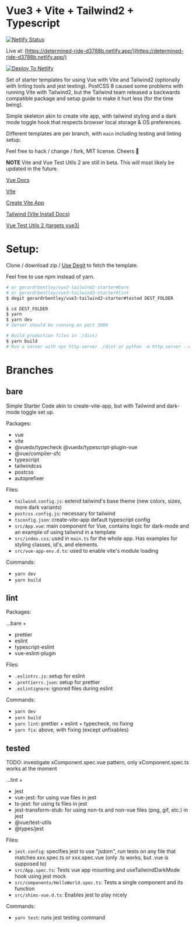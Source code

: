 # Vue3 + Vite + Tailwind2 + Typescript

[![Netlify Status](https://api.netlify.com/api/v1/badges/9466db12-fffb-4d4a-8d8e-a7a1f3d15897/deploy-status)](https://app.netlify.com/sites/determined-ride-d3788b/deploys)

Live at: [https://determined-ride-d3788b.netlify.app/](https://determined-ride-d3788b.netlify.app/)

[![Deploy To Netlify](https://www.netlify.com/img/deploy/button.svg)](https://app.netlify.com/start/deploy?repository=https://github.com/gerardrbentley/vue3-tailwind2-starter)

Set of starter templates for using Vue with Vite and Tailwind2 (optionally with linting tools and jest testing). PostCSS 8 caused some problems with running Vite with Tailwind2, but the Tailwind team released a backwards compatible package and setup guide to make it hurt less (for the time being).

Simple skeleton akin to create vite app, with tailwind styling and a dark mode toggle hook that respects browser local storage & OS preferences.

Different templates are per branch, with `main` including testing and linting setup.

Feel free to hack / change / fork, MIT license. Cheers :beers:

**NOTE** Vite and Vue Test Utils 2 are still in beta. This will most likely be updated in the future.

[Vue Docs](https://v3.vuejs.org/guide/introduction.html)

[Vite](https://github.com/vitejs/vite)

[Create Vite App](https://github.com/vitejs/create-vite-app)

[Tailwind (Vite Install Docs)](https://tailwindcss.com/docs/guides/vue-3-vite)

[Vue Test Utils 2 (targets vue3)](https://vue-test-utils.vuejs.org/v2/guide/introduction.html#vue-test-utils-documentation)

# Setup:

Clone / download zip / [Use Degit](https://github.com/Rich-Harris/degit) to fetch the template.

Feel free to use npm instead of yarn.

``` bash
# or gerardrbentley/vue3-tailwind2-starter#bare
# or gerardrbentley/vue3-tailwind2-starter#lint
$ degit gerardrbentley/vue3-tailwind2-starter#tested DEST_FOLDER

$ cd DEST_FOLDER
$ yarn
$ yarn dev
# Server should be running on port 3000

# Build production files in ./dist/
$ yarn build
# Run a server with npx http-server ./dist or python -m http.server --directory dist
```

# Branches

## bare

Simple Starter Code akin to create-vite-app, but with Tailwind and dark-mode toggle set up.

Packages:

- vue
- vite
- @vuedx/typecheck @vuedx/typescript-plugin-vue
- @vue/compiler-sfc
- typescript
- tailwindcss
- postcss
- autoprefixer

Files:

- `tailwind.config.js`: extend tailwind's base theme (new colors, sizes, more dark variants)
- `postcss.config.js`: necessary for tailwind
- `tsconfig.json`: create-vite-app default typescript config
- `src/App.vue`: main component for Vue, contains logic for dark-mode and an example of using tailwind in a template
- `src/index.css`: used in `main.ts` for the whole app. Has examples for styling classes, id's, and elements.
- `src/vue-app-env.d.ts`: used to enable vite's module loading

Commands:

- `yarn dev`
- `yarn build`

## lint

Packages:

...bare +

- prettier
- eslint
- typescript-eslint
- vue-eslint-plugin

Files:

- `.eslintrc.js`: setup for eslint
- `.prettierrc.json`: setup for prettier
- `.eslintignore`: ignored files during eslint

Commands:

- `yarn dev`
- `yarn build`
- `yarn lint`: prettier + eslint + typecheck, no fixing
- `yarn fix`: above, with fixing (except unfixables)

## tested

TODO: investigate xComponent.spec.vue pattern, only xComponent.spec.ts works at the moment

...lint +

- jest
- vue-jest: for using vue files in jest
- ts-jest: for using ts files in jest
- jest-transform-stub: for using non-ts and non-vue files (png, gif, etc.) in jest
- @vue/test-utils
- @types/jest

Files:

- `jest.config`: specifies jest to use "jsdom", run tests on any file that matches xxx.spec.ts or xxx.spec.vue (only .ts works, but .vue is supposed to)
- `src/App.spec.ts`: Tests vue app mounting and useTailwindDarkMode hook using jest mock
- `src/components/HelloWorld.spec.ts`: Tests a single component and its function
- `src/shims-vue.d.ts`: Enables jest to play nicely

Commands:

- `yarn test`: runs jest testing command
